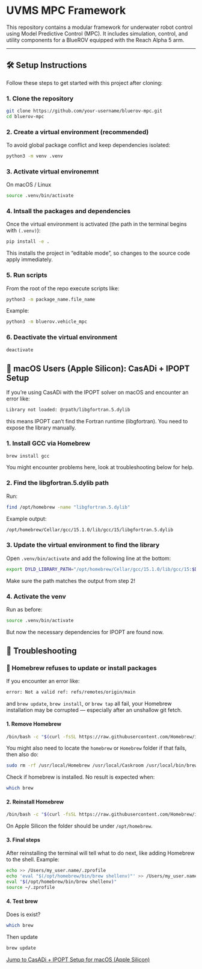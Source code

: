# UVMS MPC Framework

This repository contains a modular framework for underwater robot control using Model Predictive Control (MPC). It includes simulation, control, and utility components for a BlueROV equipped with the Reach Alpha 5 arm.

---

## 🛠️ Setup Instructions

Follow these steps to get started with this project after cloning:

### 1. Clone the repository

```bash
git clone https://github.com/your-username/bluerov-mpc.git
cd bluerov-mpc
```

### 2. Create a virtual environment (recommended)

To avoid global package conflict and keep dependencies isolated:
```bash
python3 -m venv .venv
```

### 3. Activate virtual environemnt

On macOS / Linux
```bash
source .venv/bin/activate
```

### 4. Intsall the packages and dependencies

Once the virtual environment is activated (the path in the terminal begins with `(.venv)`):
```bash
pip install -e .
```
This installs the project in “editable mode”, so changes to the source code apply immediately.

### 5. Run scripts

From the root of the repo execute scripts like:
```bash
python3 -m package_name.file_name
```
Example:
```bash
python3 -m bluerov.vehicle_mpc
```

### 6. Deactivate the virtual environment

```bash
deactivate
```

## 🧠 macOS Users (Apple Silicon): CasADi + IPOPT Setup

If you’re using CasADi with the IPOPT solver on macOS and encounter an error like:
```bash
Library not loaded: @rpath/libgfortran.5.dylib
```
this means IPOPT can’t find the Fortran runtime (libgfortran). You need to expose the library manually.

### 1. Install GCC via Homebrew

```bash
brew install gcc
```

You might encounter problems here, look at troubleshooting below for help.

### 2. Find the libgfortran.5.dylib path

Run:

```bash
find /opt/homebrew -name "libgfortran.5.dylib"
```

Example output:
```bash
/opt/homebrew/Cellar/gcc/15.1.0/lib/gcc/15/libgfortran.5.dylib
```

### 3. Update the virtual environment to find the library

Open `.venv/bin/activate` and add the following line at the bottom:
```bash
export DYLD_LIBRARY_PATH="/opt/homebrew/Cellar/gcc/15.1.0/lib/gcc/15:$DYLD_LIBRARY_PATH"
```
Make sure the path matches the output from step 2!

### 4. Activate the venv

Run as before:
```bash
source .venv/bin/activate
```
But now the necessary dependencies for IPOPT are found now.

## 🧯 Troubleshooting

### 🧨 Homebrew refuses to update or install packages

If you encounter an error like:
```bash
error: Not a valid ref: refs/remotes/origin/main
```
and `brew update`, `brew install`, or `brew tap` all fail, your Homebrew installation may be corrupted — especially after an unshallow git fetch.

#### 1. Remove Homebrew

```bash
/bin/bash -c "$(curl -fsSL https://raw.githubusercontent.com/Homebrew/install/master/uninstall.sh)"
```
You might also need to locate the `homebrew` or `Homebrew` folder if that fails, then also do:
```bash
sudo rm -rf /usr/local/Homebrew /usr/local/Caskroom /usr/local/bin/brew
```

Check if homebrew is installed. No result is expected when:
```bash
which brew
```

#### 2. Reinstall Homebrew

```bash
/bin/bash -c "$(curl -fsSL https://raw.githubusercontent.com/Homebrew/install/master/install.sh)"
```

On Apple Silicon the folder should be under `/opt/homebrew`.

#### 3. Final steps

After reinstalling the terminal will tell what to do next, like adding Homebrew to the shell.
Example:
```bash
echo >> /Users/my_user.name/.zprofile
echo 'eval "$(/opt/homebrew/bin/brew shellenv)"' >> /Users/my_user.name/.zprofile
eval "$(/opt/homebrew/bin/brew shellenv)"
source ~/.zprofile
```

#### 4. Test brew

Does is exist?
```bash
which brew
```

Then update
```bash
brew update
```

[Jump to CasADi + IPOPT Setup for macOS (Apple Silicon)](#-macos-users-apple-silicon-casadi--ipopt-setup)

